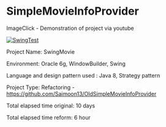 # SimpleMovieInfoProvider

ImageClick - Demonstration of project via youtube

[![SwingTest](http://img.youtube.com/vi/sqHn9i6pRfg/0.jpg)](http://www.youtube.com/watch?v=sqHn9i6pRfg "SwingTest")

Project Name: SwingMovie

Environment: Oracle 6g, WindowBuilder, Swing

Language and design pattern used : Java 8, Strategy pattern

Project Type: Refactoring - https://github.com/Saimoon13/OldSimpleMovieInfoProvider

Total elapsed time original: 10 days

Total elapsed time reform: 6 hour

